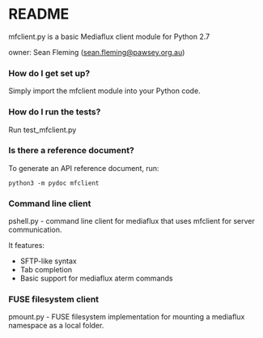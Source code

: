 # README #

mfclient.py is a basic Mediaflux client module for Python 2.7

owner: Sean Fleming (sean.fleming@pawsey.org.au)


### How do I get set up? ###

Simply import the mfclient module into your Python code.


### How do I run the tests? ###

Run test_mfclient.py

### Is there a reference document? ###

To generate an API reference document, run:

    python3 -m pydoc mfclient

### Command line client ###

pshell.py - command line client for mediaflux that uses mfclient for server communication.

It features:

* SFTP-like syntax
* Tab completion
* Basic support for mediaflux aterm commands


### FUSE filesystem client ###

pmount.py - FUSE filesystem implementation for mounting a mediaflux namespace as a local folder.

